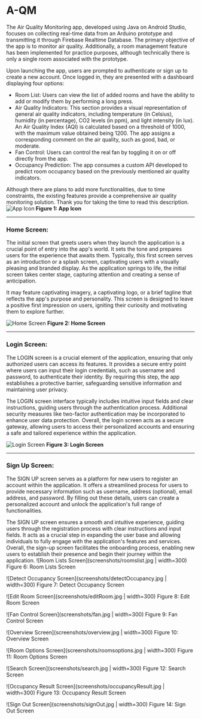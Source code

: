 # A-QM

The Air Quality Monitoring app, developed using Java on Android Studio, focuses on collecting real-time data from an Arduino prototype and transmitting it through Firebase Realtime Database. The primary objective of the app is to monitor air quality. Additionally, a room management feature has been implemented for practice purposes, although technically there is only a single room associated with the prototype.

Upon launching the app, users are prompted to authenticate or sign up to create a new account. Once logged in, they are presented with a dashboard displaying four options:

- Room List: Users can view the list of added rooms and have the ability to add or modify them by performing a long press.
- Air Quality Indicators: This section provides a visual representation of general air quality indicators, including temperature (in Celsius), humidity (in percentage), CO2 levels (in ppm), and light intensity (in lux). An Air Quality Index (AQI) is calculated based on a threshold of 1000, with the maximum value obtained being 1200. The app assigns a corresponding comment on the air quality, such as good, bad, or moderate.
- Fan Control: Users can control the real fan by toggling it on or off directly from the app.
- Occupancy Prediction: The app consumes a custom API developed to predict room occupancy based on the previously mentioned air quality indicators.

Although there are plans to add more functionalities, due to time constraints, the existing features provide a comprehensive air quality monitoring solution. Thank you for taking the time to read this description.
![App Icon](screenshots/iconApp.jpg)
**Figure 1: App Icon**

---

### Home Screen: 
The initial screen that greets users when they launch the application is a crucial point of entry into the app's world. It sets the tone and prepares users for the experience that awaits them. Typically, this first screen serves as an introduction or a splash screen, captivating users with a visually pleasing and branded display.
As the application springs to life, the initial screen takes center stage, capturing attention and creating a sense of anticipation. 

It may feature captivating imagery, a captivating logo, or a brief tagline that reflects the app's purpose and personality. This screen is designed to leave a positive first impression on users, igniting their curiosity and motivating them to explore further.

![Home Screen](screenshots/homeEntry.jpg)
**Figure 2: Home Screen**

---

### Login Screen: 
The LOGIN screen is a crucial element of the application, ensuring that only authorized users can access its features. It provides a secure entry point where users can input their login credentials, such as username and password, to authenticate their identity. By requiring this step, the app establishes a protective barrier, safeguarding sensitive information and maintaining user privacy. 

The LOGIN screen interface typically includes intuitive input fields and clear instructions, guiding users through the authentication process. Additional security measures like two-factor authentication may be incorporated to enhance user data protection. Overall, the login screen acts as a secure gateway, allowing users to access their personalized accounts and ensuring a safe and tailored experience within the application.

![Login Screen](screenshots/sign%20in.jpg)
**Figure 3: Login Screen**

---

### Sign Up Screen: 
The SIGN UP screen serves as a platform for new users to register an account within the application. It offers a streamlined process for users to provide necessary information such as username, address (optional), email address, and password. By filling out these details, users can create a personalized account and unlock the application's full range of functionalities. 

The SIGN UP screen ensures a smooth and intuitive experience, guiding users through the registration process with clear instructions and input fields. It acts as a crucial step in expanding the user base and allowing individuals to fully engage with the application's features and services. Overall, the sign-up screen facilitates the onboarding process, enabling new users to establish their presence and begin their journey within the application.
![Room Lists Screen](screenshots/roomslist.jpg | width=300)
Figure 6: Room Lists Screen

![Detect Occupancy Screen](screenshots/detectOccupancy.jpg | width=300)
Figure 7: Detect Occupancy Screen

![Edit Room Screen](screenshots/editRoom.jpg | width=300)
Figure 8: Edit Room Screen

![Fan Control Screen](screenshots/fan.jpg | width=300)
Figure 9: Fan Control Screen

![Overview Screen](screenshots/overview.jpg | width=300)
Figure 10: Overview Screen

![Room Options Screen](screenshots/roomsoptions.jpg | width=300)
Figure 11: Room Options Screen

![Search Screen](screenshots/search.jpg | width=300)
Figure 12: Search Screen

![Occupancy Result Screen](screenshots/occupancyResult.jpg | width=300)
Figure 13: Occupancy Result Screen

![Sign Out Screen](screenshots/signOut.jpg | width=300)
Figure 14: Sign Out Screen
